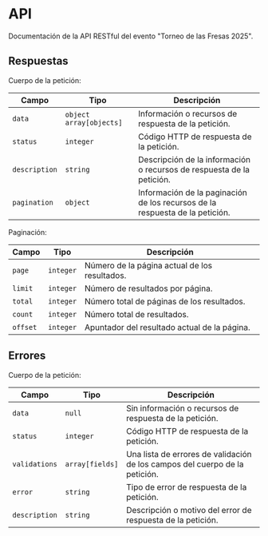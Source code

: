 # API

Documentación de la API RESTful del evento "Torneo de las Fresas 2025".

## Respuestas

Cuerpo de la petición:

| Campo | Tipo | Descripción |
| ----- | ---- | ----------- |
| `data` | `object` `array[objects]` | Información o recursos de respuesta de la petición. |
| `status` | `integer` | Código HTTP de respuesta de la petición. |
| `description` | `string` | Descripción de la información o recursos de respuesta de la petición. |
| `pagination` | `object` | Información de la paginación de los recursos de la respuesta de la petición. |

Paginación:

| Campo | Tipo | Descripción |
| ----- | ---- | ----------- |
| `page` | `integer` | Número de la página actual de los resultados. |
| `limit` | `integer` | Número de resultados por página. |
| `total` | `integer` | Número total de páginas de los resultados. |
| `count` | `integer` | Número total de resultados. |
| `offset` | `integer` | Apuntador del resultado actual de la página. |

## Errores

Cuerpo de la petición:

| Campo | Tipo | Descripción |
| ----- | ---- | ----------- |
| `data` | `null` | Sin información o recursos de respuesta de la petición. |
| `status` | `integer` | Código HTTP de respuesta de la petición. |
| `validations` | `array[fields]` | Una lista de errores de validación de los campos del cuerpo de la petición. |
| `error` | `string` | Tipo de error de respuesta de la petición. |
| `description` | `string` | Descripción o motivo del error de respuesta de la petición. |
